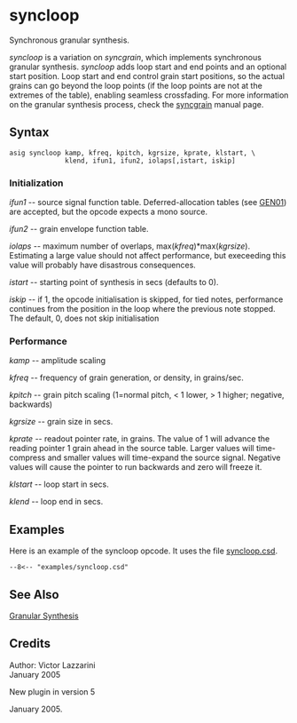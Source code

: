 <!--
id:syncloop
category:Signal Generators:Granular Synthesis
-->
# syncloop
Synchronous granular synthesis.

_syncloop_ is a variation on _syncgrain_, which implements synchronous granular synthesis. _syncloop_ adds loop start and end points and an optional start position. Loop start and end control grain start positions, so the actual grains can go beyond the loop points (if the loop points are not at the extremes of the table), enabling seamless crossfading. For more information on the granular synthesis process, check the [syncgrain](../../opcodes/syncgrain) manual page.

## Syntax
``` csound-orc
asig syncloop kamp, kfreq, kpitch, kgrsize, kprate, klstart, \
              klend, ifun1, ifun2, iolaps[,istart, iskip]
```

### Initialization

_ifun1_ -- source signal function table. Deferred-allocation tables (see [GEN01](../../scoregens/gen01)) are accepted, but the opcode expects a mono source.

_ifun2_ -- grain envelope function table.

_iolaps_ -- maximum number of overlaps, max(_kfreq_)*max(_kgrsize_). Estimating a large value should not affect performance, but execeeding this value will probably have disastrous consequences.

_istart_ -- starting point of synthesis in secs (defaults to 0).

_iskip_ -- if 1, the opcode initialisation is skipped, for tied notes, performance continues from the position in the loop where the previous note stopped. The default, 0, does not skip initialisation

### Performance

_kamp_ -- amplitude scaling

_kfreq_ -- frequency of grain generation, or density, in grains/sec.

_kpitch_ -- grain pitch scaling (1=normal pitch, &lt; 1 lower, > 1 higher; negative, backwards)

_kgrsize_ -- grain size in secs.

_kprate_ -- readout pointer rate, in grains. The value of 1 will advance the reading pointer 1 grain ahead in the source table. Larger values will time-compress and smaller values will time-expand the source signal. Negative values will cause the pointer to run backwards and zero will freeze it.

_klstart_ -- loop start in secs.

_klend_ -- loop end in secs.

## Examples

Here is an example of the syncloop opcode. It uses the file [syncloop.csd](../../examples/syncloop.csd).

``` csound-orc title="Example of the syncloop opcode." linenums="1"
--8<-- "examples/syncloop.csd"
```

## See Also

[Granular Synthesis](../../siggen/granular)

## Credits

Author: Victor Lazzarini<br>
January 2005<br>

New plugin in version 5

January 2005.

